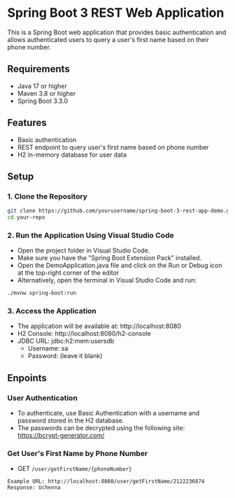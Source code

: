# Spring Boot 3 REST Web Application

This is a Spring Boot web application that provides basic authentication and allows authenticated users to query a user's first name based on their phone number.

## Requirements

- Java 17 or higher
- Maven 3.8 or higher
- Spring Boot 3.3.0

## Features

- Basic authentication
- REST endpoint to query user's first name based on phone number
- H2 in-memory database for user data

## Setup

### 1. Clone the Repository

```bash
git clone https://github.com/yourusername/spring-boot-3-rest-app-demo.git
cd your-repo
```

### 2. Run the Application Using Visual Studio Code
- Open the project folder in Visual Studio Code.
- Make sure you have the "Spring Boot Extension Pack" installed.
- Open the DemoApplication.java file and click on the Run or Debug icon at the top-right corner of the editor
- Alternatively, open the terminal in Visual Studio Code and run:

```bash
./mvnw spring-boot:run
```
### 3. Access the Application
- The application will be available at: http://localhost:8080
- H2 Console: http://localhost:8080/h2-console
- JDBC URL: jdbc:h2:mem:usersdb
  - Username: sa
  - Password: (leave it blank)


## Enpoints

### User Authentication
- To authenticate, use Basic Authentication with a username and password stored in the H2 database.
- The passwords can be decrypted using the following site: https://bcrypt-generator.com/

### Get User's First Name by Phone Number

- GET `/user/getFirstName/{phoneNumber}`

```
Example URL: http://localhost:8080/user/getFirstName/2122236874  
Response: Uchenna
```